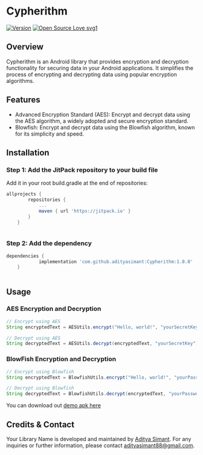 # Cypherithm
[![Version](https://img.shields.io/badge/version-1.0.0-green.svg)](https://shields.io/)
[![Open Source Love svg1](https://badges.frapsoft.com/os/v1/open-source.svg?v=103)](https://github.com/ellerbrock/open-source-badges/)
## Overview
Cypherithm is an Android library that provides encryption and decryption functionality for securing data in your Android applications. It simplifies the process of encrypting and decrypting data using popular encryption algorithms.

## Features
- Advanced Encryption Standard (AES): Encrypt and decrypt data using the AES algorithm, a widely adopted and secure encryption standard.
- Blowfish: Encrypt and decrypt data using the Blowfish algorithm, known for its simplicity and speed.

## Installation
### Step 1: Add the JitPack repository to your build file
Add it in your root build.gradle at the end of repositories:

```gradle
allprojects {
		repositories {
			...
			maven { url 'https://jitpack.io' }
		}
	}
	
```

### Step 2: Add the dependency

```gradle
dependencies {
	        implementation 'com.github.adityasimant:Cypherithm:1.0.0'
	}
	
```
## Usage
### AES Encryption and Decryption
```java
// Encrypt using AES
String encryptedText = AESUtils.encrypt("Hello, world!", "yourSecretKey");

// Decrypt using AES
String decryptedText = AESUtils.decrypt(encryptedText, "yourSecretKey");

```
### BlowFish Encryption and Decryption
```java
// Encrypt using Blowfish
String encryptedText = BlowfishUtils.encrypt("Hello, world!", "yourPassword");

// Decrypt using Blowfish
String decryptedText = BlowfishUtils.decrypt(encryptedText, "yourPassword");

```
You can download out [demo apk here](https://github.com/adityasimant/Cypherithm/releases/download/1.0.0/cypherithm.apk)
## Credits & Contact
Your Library Name is developed and maintained by [Aditya Simant](https://github.com/adityasimant).
For any inquiries or further information, please contact adityasimant88@gmail.com.




